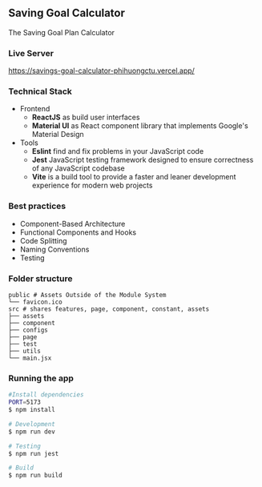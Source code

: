 

## Saving Goal Calculator

The Saving Goal Plan Calculator

### Live Server
https://savings-goal-calculator-phihuongctu.vercel.app/

### Technical Stack
-   Frontend
    -   **ReactJS** as build user interfaces
    -   **Material UI** as React component library that implements Google's Material Design
-   Tools
    -   **Eslint** find and fix problems in your JavaScript code
    -   **Jest** JavaScript testing framework designed to ensure correctness of any JavaScript codebase
    -   **Vite** is a build tool to provide a faster and leaner development experience for modern web projects

### Best practices
- Component-Based Architecture
- Functional Components and Hooks
- Code Splitting
- Naming Conventions
- Testing

### Folder structure
```
public # Assets Outside of the Module System
└── favicon.ico
src # shares features, page, component, constant, assets
├── assets
├── component
├── configs
├── page
├── test
├── utils
└── main.jsx
```

### Running the app
```bash
#Install dependencies
PORT=5173
$ npm install

# Development
$ npm run dev

# Testing
$ npm run jest

# Build
$ npm run build
```